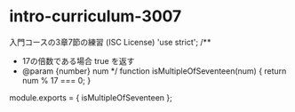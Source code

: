 # intro-curriculum-3007
入門コースの3章7節の練習 (ISC License)
'use strict';
/**
 * 17の倍数である場合 true を返す
 * @param {number} num
 */
function isMultipleOfSeventeen(num) {
  return num % 17 === 0;
}

module.exports = {
  isMultipleOfSeventeen
};
